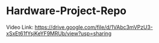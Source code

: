 # Hardware-Project-Repo

Video Link: 
https://drive.google.com/file/d/1VAbc3mVPzU3-xSxEt61fYsjKeYF9MRUb/view?usp=sharing

